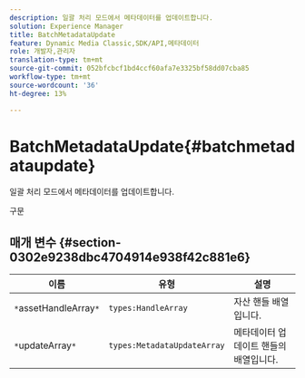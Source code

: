 ```yaml
---
description: 일괄 처리 모드에서 메타데이터를 업데이트합니다.
solution: Experience Manager
title: BatchMetadataUpdate
feature: Dynamic Media Classic,SDK/API,메타데이터
role: 개발자,관리자
translation-type: tm+mt
source-git-commit: 052bfcbcf1bd4ccf60afa7e3325bf58dd07cba85
workflow-type: tm+mt
source-wordcount: '36'
ht-degree: 13%

---
```



# BatchMetadataUpdate{#batchmetadataupdate}

일괄 처리 모드에서 메타데이터를 업데이트합니다.

구문

## 매개 변수 {#section-0302e9238dbc4704914e938f42c881e6}

| 이름 | 유형 | 설명 |
|---|---|---|
| `*`assetHandleArray`*` | `types:HandleArray` | 자산 핸들 배열입니다. |
| `*`updateArray`*` | `types:MetadataUpdateArray` | 메타데이터 업데이트 핸들의 배열입니다. |

